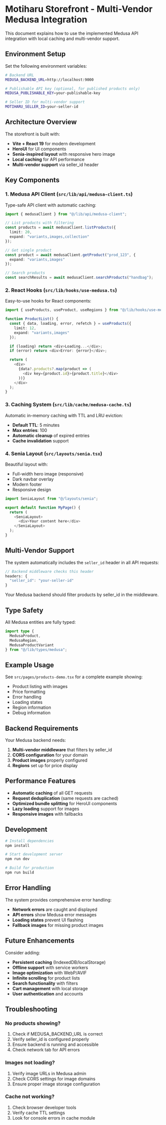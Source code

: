 # Motiharu Storefront - Multi-Vendor Medusa Integration

This document explains how to use the implemented Medusa API integration with local caching and multi-vendor support.

## Environment Setup

Set the following environment variables:

```bash
# Backend URL
MEDUSA_BACKEND_URL=http://localhost:9000

# Publishable API key (optional, for published products only)
MEDUSA_PUBLISHABLE_KEY=your-publishable-key

# Seller ID for multi-vendor support
MOTIHARU_SELLER_ID=your-seller-id
```

## Architecture Overview

The storefront is built with:

- **Vite + React 19** for modern development
- **HeroUI** for UI components
- **Senia-inspired layout** with responsive hero image
- **Local caching** for API performance
- **Multi-vendor support** via seller_id header

## Key Components

### 1. Medusa API Client (`src/lib/api/medusa-client.ts`)

Type-safe API client with automatic caching:

```typescript
import { medusaClient } from "@/lib/api/medusa-client";

// List products with filtering
const products = await medusaClient.listProducts({
  limit: 20,
  expand: "variants,images,collection"
});

// Get single product
const product = await medusaClient.getProduct("prod_123", {
  expand: "variants,images"
});

// Search products
const searchResults = await medusaClient.searchProducts("handbag");
```

### 2. React Hooks (`src/lib/hooks/use-medusa.ts`)

Easy-to-use hooks for React components:

```typescript
import { useProducts, useProduct, useRegions } from "@/lib/hooks/use-medusa";

function ProductList() {
  const { data, loading, error, refetch } = useProducts({
    limit: 12,
    expand: "variants,images"
  });

  if (loading) return <div>Loading...</div>;
  if (error) return <div>Error: {error}</div>;

  return (
    <div>
      {data?.products?.map(product => (
        <div key={product.id}>{product.title}</div>
      ))}
    </div>
  );
}
```

### 3. Caching System (`src/lib/cache/medusa-cache.ts`)

Automatic in-memory caching with TTL and LRU eviction:

- **Default TTL**: 5 minutes
- **Max entries**: 100
- **Automatic cleanup** of expired entries
- **Cache invalidation** support

### 4. Senia Layout (`src/layouts/senia.tsx`)

Beautiful layout with:
- Full-width hero image (responsive)
- Dark navbar overlay
- Modern footer
- Responsive design

```typescript
import SeniaLayout from "@/layouts/senia";

export default function MyPage() {
  return (
    <SeniaLayout>
      <div>Your content here</div>
    </SeniaLayout>
  );
}
```

## Multi-Vendor Support

The system automatically includes the `seller_id` header in all API requests:

```typescript
// Backend middleware checks this header
headers: {
  "seller_id": "your-seller-id"
}
```

Your Medusa backend should filter products by seller_id in the middleware.

## Type Safety

All Medusa entities are fully typed:

```typescript
import type { 
  MedusaProduct, 
  MedusaRegion, 
  MedusaProductVariant 
} from "@/lib/types/medusa";
```

## Example Usage

See `src/pages/products-demo.tsx` for a complete example showing:

- Product listing with images
- Price formatting
- Error handling
- Loading states
- Region information
- Debug information

## Backend Requirements

Your Medusa backend needs:

1. **Multi-vendor middleware** that filters by seller_id
2. **CORS configuration** for your domain
3. **Product images** properly configured
4. **Regions** set up for price display

## Performance Features

- **Automatic caching** of all GET requests
- **Request deduplication** (same requests are cached)
- **Optimized bundle splitting** for HeroUI components
- **Lazy loading** support for images
- **Responsive images** with fallbacks

## Development

```bash
# Install dependencies
npm install

# Start development server
npm run dev

# Build for production
npm run build
```

## Error Handling

The system provides comprehensive error handling:

- **Network errors** are caught and displayed
- **API errors** show Medusa error messages
- **Loading states** prevent UI flashing
- **Fallback images** for missing product images

## Future Enhancements

Consider adding:

- **Persistent caching** (IndexedDB/localStorage)
- **Offline support** with service workers
- **Image optimization** with WebP/AVIF
- **Infinite scrolling** for product lists
- **Search functionality** with filters
- **Cart management** with local storage
- **User authentication** and accounts

## Troubleshooting

### No products showing?

1. Check if MEDUSA_BACKEND_URL is correct
2. Verify seller_id is configured properly
3. Ensure backend is running and accessible
4. Check network tab for API errors

### Images not loading?

1. Verify image URLs in Medusa admin
2. Check CORS settings for image domains
3. Ensure proper image storage configuration

### Cache not working?

1. Check browser developer tools
2. Verify cache TTL settings
3. Look for console errors in cache module
